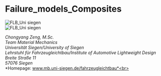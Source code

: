 # Failure_models_Composites

![FLB_Uni siegen](FLB_pLot_example_1.PNG)<br>
![FLB_Uni siegen](FLB_pLot_example_2.PNG)

*Chongyang Zeng, M.Sc.*<br>
*Team Material Mechanics*<br>
*Universität Siegen/University of Siegen*<br>
*Lehrstuhl für Fahrzeugleichtbau/Institute of Automotive Lightweight Design*<br>
*Breite Straße 11*<br>
*57076 Siegen*<br>
*Homepage: www.mb.uni-siegen.de/fahrzeugleichtbau*<br>
